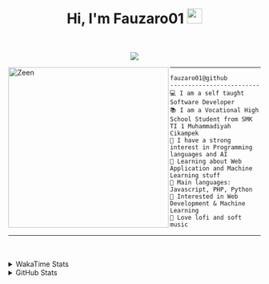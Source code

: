 <h1 align="center">
Hi, I'm Fauzaro01
  <img src="https://media.giphy.com/media/hvRJCLFzcasrR4ia7z/giphy.gif" width="30"></h1>
<br/>

<p align="center">
  <a href="https://github.com/DenverCoder1/readme-typing-svg">
    <img src="https://readme-typing-svg.herokuapp.com?lines=Chill%20and%20Coding;Full+Stack+Web+Developer;Student;Software%20Develover;Always%20learning%20new%20things&center=true&width=380&height=45"></a>
</p>

<img align="left" src="https://media.tenor.com/pNQi8B0fo1UAAAAi/gura-dance.gif" alt="Zeen" width="320" height="320" />
<hr>

```
fauzaro01@github
-------------------------
💻 I am a self taught Software Developer
📚 I am a Vocational High School Student from SMK TI 1 Muhammadiyah Cikampek
📝 I have a strong interest in Programming languages and AI
🌱 Learning about Web Application and Machine Learning stuff
🌟 Main languages: Javascript, PHP, Python
🚩 Interested in Web Development & Machine Learning
🎵 Love lofi and soft music 
```

<hr>
<br><br>
<details>
  <summary>
     WakaTime Stats
  </summary>
  <br>
  <!--START_SECTION:waka-->

```txt
From: 10 September 2021 - To: 23 August 2024

Total Time: 576 hrs 57 mins

JavaScript          182 hrs 19 mins ████████░░░░░░░░░░░░░░░░░   31.60 %
PHP                 93 hrs 59 mins  ████░░░░░░░░░░░░░░░░░░░░░   16.29 %
EJS                 56 hrs 49 mins  ██▒░░░░░░░░░░░░░░░░░░░░░░   09.85 %
HTML                48 hrs 34 mins  ██░░░░░░░░░░░░░░░░░░░░░░░   08.42 %
Blade Template      46 hrs 18 mins  ██░░░░░░░░░░░░░░░░░░░░░░░   08.03 %
Java                41 hrs 50 mins  █▓░░░░░░░░░░░░░░░░░░░░░░░   07.25 %
JSON                27 hrs 42 mins  █▒░░░░░░░░░░░░░░░░░░░░░░░   04.80 %
CSS                 24 hrs 39 mins  █░░░░░░░░░░░░░░░░░░░░░░░░   04.27 %
Python              13 hrs 26 mins  ▓░░░░░░░░░░░░░░░░░░░░░░░░   02.33 %
Other               5 hrs 33 mins   ▒░░░░░░░░░░░░░░░░░░░░░░░░   00.96 %
```

<!--END_SECTION:waka-->
</details>
<details>
  <summary>
    GitHub Stats
  </summary>
  <br>
  <div align="center">
    <img src="https://github-readme-stats.vercel.app/api?username=Fauzaro01&show_icons=true&theme=algolia" alt="Fauzaro01's GitHub Stats" style="margin: 20px;" />
    <img src="https://github-readme-streak-stats.herokuapp.com/?user=Fauzaro01&theme=algolia" alt="Fauzaro01's GitHub Streak" style="margin: 20px;" />
  </div>

  <div align="center">
    <img src="https://github-readme-stats.vercel.app/api?username=Fauzaro01&show_icons=true&locale=en&count_private=true&hide_rank=true&custom_title=My%20GitHub%20Stats&disable_animations=true&theme=algolia" alt="Fauzaro01's Stars" style="margin: 20px;" />
    <img src="https://github-readme-stats.vercel.app/api/top-langs/?username=Fauzaro01&langs_count=8&theme=algolia&layout=compact" alt="Top Languages" style="margin: 20px;" />
  </div>
</details>
